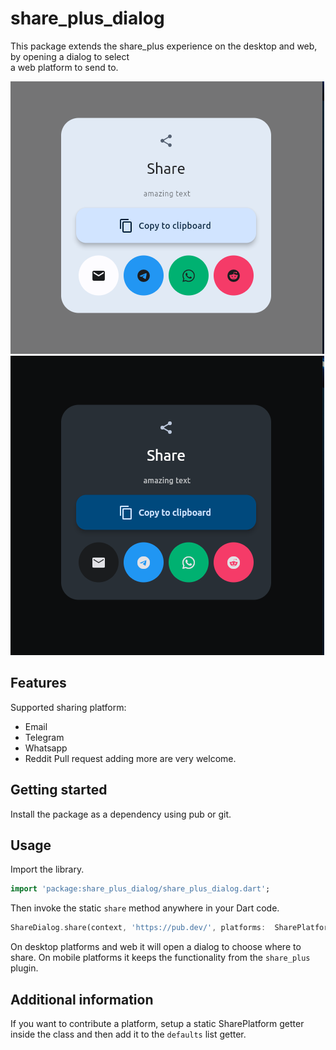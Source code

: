 
# share_plus_dialog

This package extends the share_plus experience on the desktop and web, by opening a dialog to select  
a web platform to send to.

![Screeshot](/images/Screenshot%20from%202022-07-30%2000-57-10.png)
![Screenshot 2](/images/Screenshot%20from%202022-07-30%2000-58-21.png)

## Features

Supported sharing platform:
* Email
* Telegram
* Whatsapp
* Reddit
  Pull request adding more are very welcome.

## Getting started

Install the package as a dependency using pub or git.

## Usage
Import the library.

```dart
import 'package:share_plus_dialog/share_plus_dialog.dart';
```

Then invoke the static  `share`  method anywhere in your Dart code.

```dart
ShareDialog.share(context, 'https://pub.dev/', platforms:  SharePlatform.defaults, isUrl: true);
```
On desktop platforms and web it will open a dialog to choose where to share. On mobile platforms it keeps the functionality from the 	`share_plus` plugin.


## Additional information

If you want to contribute a platform, setup a static SharePlatform getter inside the class and then add it to the  `defaults` list getter.